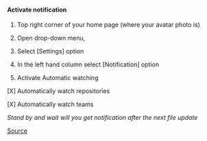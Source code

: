 #### Activate notification
1. Top right corner of your home page (where your avatar photo is)

2. Open drop-down menu,

3. Select [Settings] option

4. In the left hand column select [Notification] option

5. Activate
Automatic watching

[X] Automatically watch repositories

[X] Automatically watch teams 

*Stand by and wait will you get notification after the next file update*

[Source](https://help.github.com/en/articles/watching-and-unwatching-repositories)
